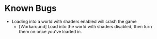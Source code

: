 # Known Bugs

- Loading into a world with shaders enabled will crash the game
  - [Workaround] Load into the world with shaders disabled, then turn them on once you've loaded in.
